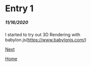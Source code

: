 # Entry 1
##### 11/16/2020

I started to try out 3D Rendering with babylon.js(https://www.babylonjs.com/)

[Next](entry02.md)

[Home](../README.md)
